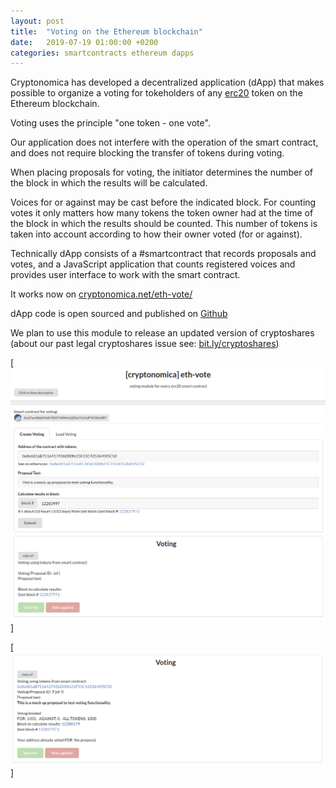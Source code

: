 ```yaml
---
layout: post
title:  "Voting on the Ethereum blockchain"
date:   2019-07-19 01:00:00 +0200
categories: smartcontracts ethereum dapps
---
```


Cryptonomica has developed a decentralized application (dApp) that makes possible to organize a voting for tokeholders of any [erc20](https://en.wikipedia.org/wiki/ERC-20) token on the Ethereum blockchain. 

Voting uses the principle "one token - one vote". 

Our application does not interfere with the operation of the smart contract, and does not require blocking the transfer of tokens during voting.

When placing proposals for voting, the initiator determines the number of the block in which the results will be calculated. 

Voices for or against may be cast before the indicated block. For counting votes it only matters how many tokens the token owner had at the time of the block in which the results should be counted. This number of tokens is taken into account according to how their owner voted (for or against).

Technically dApp consists of a #smartcontract that records proposals and votes, and a JavaScript application that counts registered voices and provides user interface to work with the smart contract.

It works now on [cryptonomica.net/eth-vote/](https://cryptonomica.net/eth-vote/)

dApp code is open sourced and published on [Github](https://github.com/Cryptonomica/cryptonomica/tree/master/src/main/webapp/eth-vote)
 
We plan to use this module to release an updated version of cryptoshares (about our past legal cryptoshares issue see: [bit.ly/cryptoshares](http://bit.ly/cryptoshares))

[[![eth-vote dApp](/images/eth-voting.2019-07-18.png)]](https://cryptonomica.net/eth-vote/)

[[![eth-vote dApp](/images/eth-voting.2.2019-07-18.png)]](https://cryptonomica.net/eth-vote/)